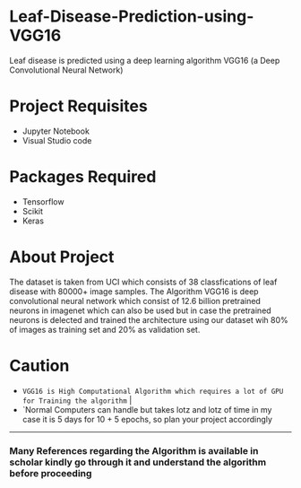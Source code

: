 # Leaf-Disease-Prediction-using-VGG16
Leaf disease is predicted using a deep learning algorithm VGG16 (a Deep Convolutional Neural Network)
# Project Requisites
* Jupyter Notebook
* Visual Studio code
# Packages Required 
* Tensorflow
* Scikit
* Keras
# About Project
The dataset is taken from UCI which consists of 38 classfications of leaf disease with 80000+ image samples. The Algorithm VGG16 is deep convolutional neural network which consist of 12.6 billion pretrained neurons in imagenet which can also be used but in case the pretrained neurons is delected and trained the architecture using our dataset wih 80% of images as training set and 20% as validation set.

# Caution 
 - `VGG16 is High Computational Algorithm which requires a lot of GPU for Training the algorithm` |
 - `Normal Computers can handle but takes lotz and lotz of time in my case it is 5 days for 10 + 5 epochs, so plan your project accordingly
---
### Many References regarding the Algorithm is available in scholar kindly go through it and understand the algorithm before proceeding 

